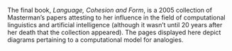 The final book, *Language, Cohesion and Form*, is a 2005 collection of Masterman’s papers attesting to her influence in the field of computational linguistics and artificial intelligence (although it wasn’t until 20 years after her death that the collection appeared). The pages displayed here depict diagrams pertaining to a computational model for analogies.  
